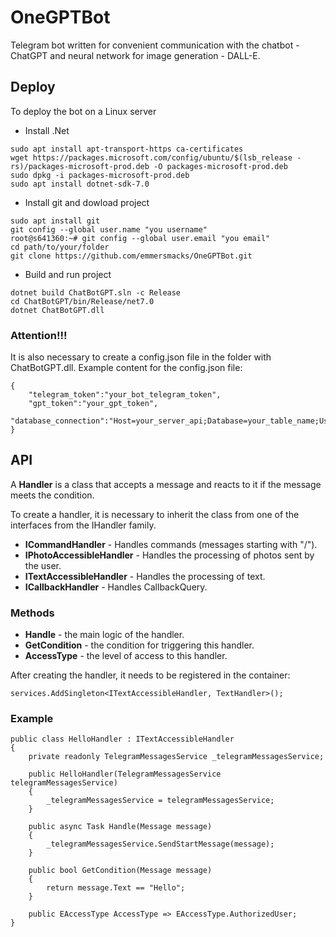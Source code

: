 # OneGPTBot

Telegram bot written for convenient communication with the chatbot - ChatGPT and neural network for image generation - DALL-E.

## Deploy
To deploy the bot on a Linux server

- Install .Net
```
sudo apt install apt-transport-https ca-certificates
wget https://packages.microsoft.com/config/ubuntu/$(lsb_release -rs)/packages-microsoft-prod.deb -O packages-microsoft-prod.deb
sudo dpkg -i packages-microsoft-prod.deb
sudo apt install dotnet-sdk-7.0
```
- Install git and dowload project
```
sudo apt install git
git config --global user.name "you username"
root@s641360:~# git config --global user.email "you email"
cd path/to/your/folder
git clone https://github.com/emmersmacks/OneGPTBot.git
```
- Build and run project
```
dotnet build ChatBotGPT.sln -c Release
cd ChatBotGPT/bin/Release/net7.0
dotnet ChatBotGPT.dll
```
### Attention!!!
It is also necessary to create a config.json file in the folder with ChatBotGPT.dll.
Example content for the config.json file:
```
{
    "telegram_token":"your_bot_telegram_token",
    "gpt_token":"your_gpt_token",
    "database_connection":"Host=your_server_api;Database=your_table_name;Username=your_username;Password=your_password"
}
```

## API
A **Handler** is a class that accepts a message and reacts to it if the message meets the condition. 

To create a handler, it is necessary to inherit the class from one of the interfaces from the IHandler family.

* **ICommandHandler** - Handles commands (messages starting with "/").
* **IPhotoAccessibleHandler** - Handles the processing of photos sent by the user.
* **ITextAccessibleHandler** - Handles the processing of text.
* **ICallbackHandler** - Handles CallbackQuery.

### Methods
* **Handle** - the main logic of the handler.
* **GetCondition** - the condition for triggering this handler.
* **AccessType** - the level of access to this handler.

After creating the handler, it needs to be registered in the container:
```
services.AddSingleton<ITextAccessibleHandler, TextHandler>();
```
### Example
```
public class HelloHandler : ITextAccessibleHandler
{
    private readonly TelegramMessagesService _telegramMessagesService;

    public HelloHandler(TelegramMessagesService telegramMessagesService)
    {
        _telegramMessagesService = telegramMessagesService;
    }

    public async Task Handle(Message message)
    {
        _telegramMessagesService.SendStartMessage(message);
    }

    public bool GetCondition(Message message)
    {
        return message.Text == "Hello";
    }

    public EAccessType AccessType => EAccessType.AuthorizedUser;
}
```
